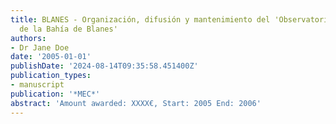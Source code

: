 ```yaml
---
title: BLANES - Organización, difusión y mantenimiento del 'Observatorio Microbiano
  de la Bahía de Blanes'
authors:
- Dr Jane Doe
date: '2005-01-01'
publishDate: '2024-08-14T09:35:58.451400Z'
publication_types:
- manuscript
publication: '*MEC*'
abstract: 'Amount awarded: XXXX€, Start: 2005 End: 2006'
---
```

